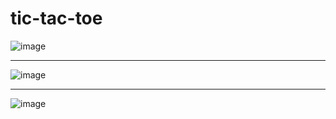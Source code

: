 # tic-tac-toe

![image](https://user-images.githubusercontent.com/70461738/226813070-21d3fbfe-da21-42bf-b8b5-d480e22d9207.png)

----

![image](https://user-images.githubusercontent.com/70461738/226813284-819e03ce-1637-40e8-b303-055c826ca68a.png)

----
![image](https://user-images.githubusercontent.com/70461738/226813922-262617d2-c98e-4ad3-8bf7-001e5322e05f.png)
